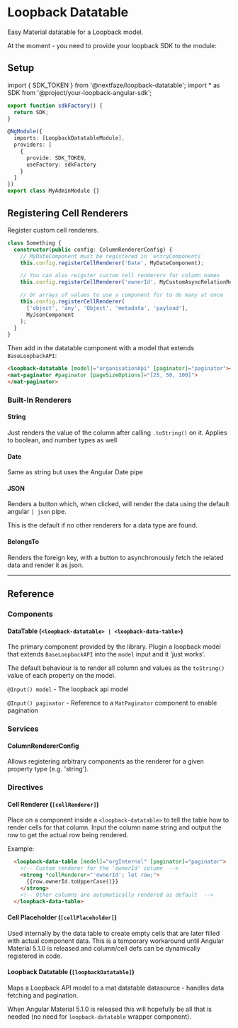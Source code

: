 # Loopback Datatable

Easy Material datatable for a Loopback model.

At the moment - you need to provide your loopback SDK to the module:

## Setup

import { SDK_TOKEN } from '@nextfaze/loopback-datatable';
import \* as SDK from '@project/your-loopback-angular-sdk';

```typescript
export function sdkFactory() {
  return SDK;
}

@NgModule({
  imports: [LoopbackDatatableModule],
  providers: [
    {
      provide: SDK_TOKEN,
      useFactory: sdkFactory
    }
  ]
})
export class MyAdminModule {}
```

## Registering Cell Renderers

Register custom cell renderers.

```typescript
class Something {
  constructor(public config: ColumnRendererConfig) {
    // MyDateComponent must be registered in `entryComponents`
    this.config.registerCellRenderer('Date', MyDateComponent);

    // You can also reigster custom cell renderers for column names
    this.config.registerCellRenderer('ownerId', MyCustomAsyncRelationRenderer);

    // Or arrays of values to use a component for to do many at once
    this.config.registerCellRenderer(
      ['object', 'any', 'Object', 'metadata', 'payload'],
      MyJsonComponent
    );
  }
}
```

Then add in the datatable component with a model that extends `BaseLoopbackAPI`:

```html
<loopback-datatable [model]="organisationApi" [paginator]="paginator"></loopback-datatable>
<mat-paginator #paginator [pageSizeOptions]="[25, 50, 100]">
</mat-paginator>
```

### Built-In Renderers

#### String

Just renders the value of the column after calling `.toString()` on it. Applies to boolean, and number types as well

#### Date

Same as string but uses the Angular Date pipe

#### JSON

Renders a button which, when clicked, will render the data using the default angular `| json` pipe.

This is the default if no other renderers for a data type are found.

#### BelongsTo

Renders the foreign key, with a button to asynchronously fetch the related data and render it as json.

---

## Reference

### Components

#### DataTable (`<loopback-datatable> | <loopback-data-table>`)

The primary component provided by the library. Plugin a loopback model that extends `BaseLoopbackAPI` into the `model` input and it 'just works'.

The default behaviour is to render all column and values as the `toString()` value of each property on the model.

`@Input() model` - The loopback api model

`@Input() paginator` - Reference to a `MatPaginator` component to enable pagination

### Services

#### ColumnRendererConfig

Allows registering arbitrary components as the renderer for a given property type (e.g. 'string').

### Directives

#### Cell Renderer (`[cellRenderer]`)

Place on a component inside a `<loopback-datatable>` to tell the table how to render cells for that column. Input the column
name string and output the row to get the actual row being rendered.

Example:

```html
  <loopback-data-table [model]="orgInternal" [paginator]="paginator">
    <!-- Custom renderer for the 'ownerId' column  -->
    <strong *cellRenderer="'ownerId'; let row;">
      {{row.ownerId.toUpperCase()}}
    </strong>
    <!-- Other columns are automatically rendered as default  -->
  </loopback-data-table>
```

#### Cell Placeholder (`[cellPlaceholder]`)

Used internally by the data table to create empty cells that are later filled with actual component data. This is a temporary workaround
until Angular Material 5.1.0 is released and column/cell defs can be dynamically registered in code.

#### Loopback Datatable (`[loopbackDatatable]`)

Maps a Loopback API model to a mat datatable datasource - handles data fetching and pagination.

When Angular Material 5.1.0 is released this will hopefully be all that is needed (no need for `loopback-datatable` wrapper component).
